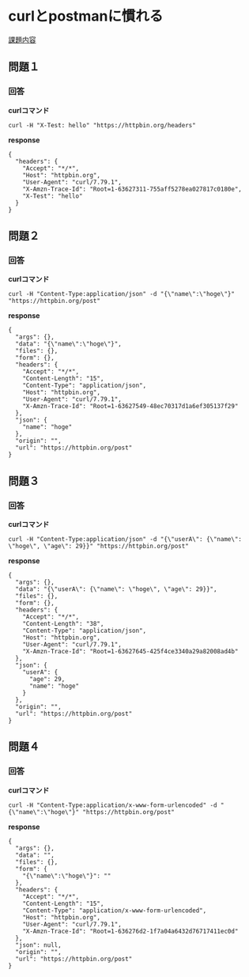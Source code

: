# curlとpostmanに慣れる 
[課題内容](https://airtable.com/appPxhCPFYGqqN9YU/tblVlFr2q4lIqDKYc/viwX8r6DpCRp80swL/reczK1Tqg81nJoHpa?blocks=hide)

## 問題１
### 回答
**curlコマンド**
```shell
curl -H "X-Test: hello" "https://httpbin.org/headers"
```
**response**
```shell
{
  "headers": {
    "Accept": "*/*", 
    "Host": "httpbin.org", 
    "User-Agent": "curl/7.79.1", 
    "X-Amzn-Trace-Id": "Root=1-63627311-755aff5278ea027817c0180e", 
    "X-Test": "hello"
  }
}
```

## 問題２
### 回答
**curlコマンド**
```shell
curl -H "Content-Type:application/json" -d "{\"name\":\"hoge\"}" "https://httpbin.org/post"
```
**response**
```shell
{
  "args": {}, 
  "data": "{\"name\":\"hoge\"}", 
  "files": {}, 
  "form": {}, 
  "headers": {
    "Accept": "*/*", 
    "Content-Length": "15", 
    "Content-Type": "application/json", 
    "Host": "httpbin.org", 
    "User-Agent": "curl/7.79.1", 
    "X-Amzn-Trace-Id": "Root=1-63627549-48ec70317d1a6ef305137f29"
  }, 
  "json": {
    "name": "hoge"
  }, 
  "origin": "", 
  "url": "https://httpbin.org/post"
}
```

## 問題３
### 回答
**curlコマンド**
```shell
curl -H "Content-Type:application/json" -d "{\"userA\": {\"name\": \"hoge\", \"age\": 29}}" "https://httpbin.org/post"
```
**response**
```shell
{
  "args": {}, 
  "data": "{\"userA\": {\"name\": \"hoge\", \"age\": 29}}", 
  "files": {}, 
  "form": {}, 
  "headers": {
    "Accept": "*/*", 
    "Content-Length": "38", 
    "Content-Type": "application/json", 
    "Host": "httpbin.org", 
    "User-Agent": "curl/7.79.1", 
    "X-Amzn-Trace-Id": "Root=1-63627645-425f4ce3340a29a82008ad4b"
  }, 
  "json": {
    "userA": {
      "age": 29, 
      "name": "hoge"
    }
  }, 
  "origin": "", 
  "url": "https://httpbin.org/post"
}
```

## 問題４
### 回答
**curlコマンド**
```shell
curl -H "Content-Type:application/x-www-form-urlencoded" -d "{\"name\":\"hoge\"}" "https://httpbin.org/post"
```
**response**
```shell
{
  "args": {}, 
  "data": "", 
  "files": {}, 
  "form": {
    "{\"name\":\"hoge\"}": ""
  }, 
  "headers": {
    "Accept": "*/*", 
    "Content-Length": "15", 
    "Content-Type": "application/x-www-form-urlencoded", 
    "Host": "httpbin.org", 
    "User-Agent": "curl/7.79.1", 
    "X-Amzn-Trace-Id": "Root=1-636276d2-1f7a04a6432d76717411ec0d"
  }, 
  "json": null, 
  "origin": "", 
  "url": "https://httpbin.org/post"
}
```